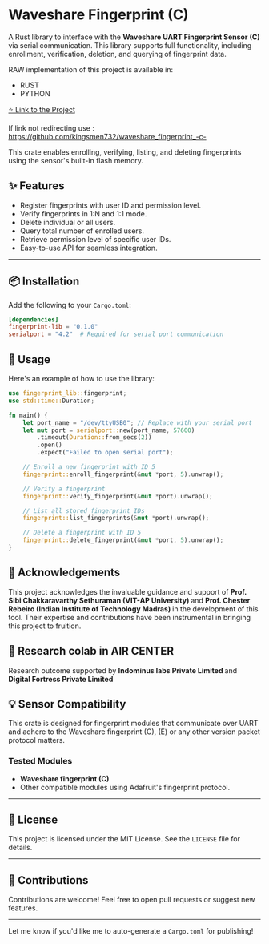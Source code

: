 # Waveshare Fingerprint (C)

A Rust library to interface with the **Waveshare UART Fingerprint Sensor (C)** via serial communication. This library supports full functionality, including enrollment, verification, deletion, and querying of fingerprint data.

RAW implementation of this project is available in:
- RUST
- PYTHON


[ ⭐ Link to the Project](https://github.com/kingsmen732/waveshare_fingerprint_-c-) 

If link not redirecting use :
https://github.com/kingsmen732/waveshare_fingerprint_-c-

This crate enables enrolling, verifying, listing, and deleting fingerprints using the sensor's built-in flash memory.

## ✨ Features

- Register fingerprints with user ID and permission level.
- Verify fingerprints in 1:N and 1:1 mode.
- Delete individual or all users.
- Query total number of enrolled users.
- Retrieve permission level of specific user IDs.
- Easy-to-use API for seamless integration.

---

## 📦 Installation

Add the following to your `Cargo.toml`:

```toml
[dependencies]
fingerprint-lib = "0.1.0"
serialport = "4.2"  # Required for serial port communication
```

## 🚀 Usage

Here's an example of how to use the library:

```rust
use fingerprint_lib::fingerprint;
use std::time::Duration;

fn main() {
    let port_name = "/dev/ttyUSB0"; // Replace with your serial port
    let mut port = serialport::new(port_name, 57600)
        .timeout(Duration::from_secs(2))
        .open()
        .expect("Failed to open serial port");

    // Enroll a new fingerprint with ID 5
    fingerprint::enroll_fingerprint(&mut *port, 5).unwrap();

    // Verify a fingerprint
    fingerprint::verify_fingerprint(&mut *port).unwrap();

    // List all stored fingerprint IDs
    fingerprint::list_fingerprints(&mut *port).unwrap();

    // Delete a fingerprint with ID 5
    fingerprint::delete_fingerprint(&mut *port, 5).unwrap();
}
```
## 🌟 Acknowledgements

This project acknowledges the invaluable guidance and support of <b> Prof. Sibi Chakkaravarthy Sethuraman (VIT-AP University) </b> and <b>Prof. Chester Rebeiro (Indian Institute of Technology Madras) </b>in the development of this tool. Their expertise and contributions have been instrumental in bringing this project to fruition.

## 📜 Research colab in AIR CENTER 

Research outcome supported by <b> Indominus labs Private Limited </b > and <b> Digital Fortress Private Limited </b>



## 💡 Sensor Compatibility

This crate is designed for fingerprint modules that communicate over UART and adhere to the Waveshare fingerprint (C), (E) or any other version packet protocol matters.

### Tested Modules

- **Waveshare fingerprint (C)**
- Other compatible modules using Adafruit's fingerprint protocol.

---

## 📜 License

This project is licensed under the MIT License. See the `LICENSE` file for details.

---

## 👋 Contributions

Contributions are welcome! Feel free to open pull requests or suggest new features.

---

Let me know if you'd like me to auto-generate a `Cargo.toml` for publishing!
